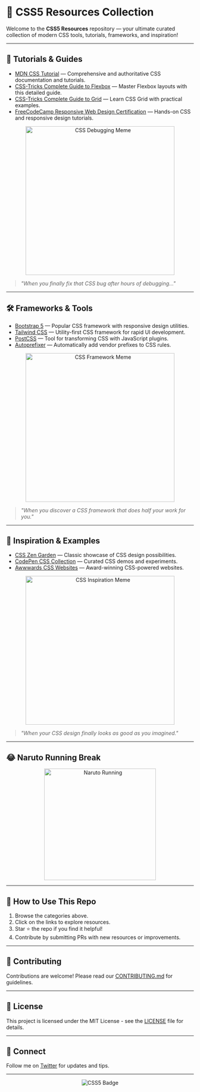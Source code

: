 # 🎨 CSS5 Resources Collection

Welcome to the **CSS5 Resources** repository — your ultimate curated collection of modern CSS tools, tutorials, frameworks, and inspiration!

---

## 📖 Tutorials & Guides

- [MDN CSS Tutorial](https://developer.mozilla.org/en-US/docs/Web/CSS) — Comprehensive and authoritative CSS documentation and tutorials.
- [CSS-Tricks Complete Guide to Flexbox](https://css-tricks.com/snippets/css/a-guide-to-flexbox/) — Master Flexbox layouts with this detailed guide.
- [CSS-Tricks Complete Guide to Grid](https://css-tricks.com/snippets/css/complete-guide-grid/) — Learn CSS Grid with practical examples.
- [FreeCodeCamp Responsive Web Design Certification](https://www.freecodecamp.org/learn/responsive-web-design/) — Hands-on CSS and responsive design tutorials.

<p align="center">
  <img src="https://i.imgflip.com/4/3vzej.jpg" alt="CSS Debugging Meme" width="400" />
</p>

> *"When you finally fix that CSS bug after hours of debugging..."*

---

## 🛠 Frameworks & Tools

- [Bootstrap 5](https://getbootstrap.com/) — Popular CSS framework with responsive design utilities.
- [Tailwind CSS](https://tailwindcss.com/) — Utility-first CSS framework for rapid UI development.
- [PostCSS](https://postcss.org/) — Tool for transforming CSS with JavaScript plugins.
- [Autoprefixer](https://github.com/postcss/autoprefixer) — Automatically add vendor prefixes to CSS rules.

<p align="center">
  <img src="https://i.imgflip.com/4/4t0m5.jpg" alt="CSS Framework Meme" width="400" />
</p>

> *"When you discover a CSS framework that does half your work for you."*

---

## 🎨 Inspiration & Examples

- [CSS Zen Garden](http://www.csszengarden.com/) — Classic showcase of CSS design possibilities.
- [CodePen CSS Collection](https://codepen.io/collection/XzqYbP) — Curated CSS demos and experiments.
- [Awwwards CSS Websites](https://www.awwwards.com/websites/css/) — Award-winning CSS-powered websites.

<p align="center">
  <img src="https://i.imgflip.com/4/4t0m7.jpg" alt="CSS Inspiration Meme" width="400" />
</p>

> *"When your CSS design finally looks as good as you imagined."*

---

## 😂 Naruto Running Break

<p align="center">
  <img src="https://media.giphy.com/media/3o7aD4dQ0QXq6Q6q2k/giphy.gif" alt="Naruto Running" width="300" />
</p>

---

## 🔧 How to Use This Repo

1. Browse the categories above.
2. Click on the links to explore resources.
3. Star ⭐ the repo if you find it helpful!
4. Contribute by submitting PRs with new resources or improvements.

---

## 🤝 Contributing

Contributions are welcome! Please read our [CONTRIBUTING.md](CONTRIBUTING.md) for guidelines.

---

## 📜 License

This project is licensed under the MIT License - see the [LICENSE](LICENSE) file for details.

---

## 💬 Connect

Follow me on [Twitter](https://twitter.com/yourhandle) for updates and tips.

---

<p align="center">
  <img src="https://img.shields.io/badge/CSS5-Resources-blueviolet?style=for-the-badge&logo=css3" alt="CSS5 Badge" />
</p>
